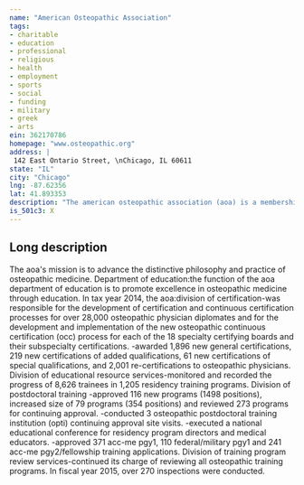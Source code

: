 ```yaml
---
name: "American Osteopathic Association"
tags:
- charitable
- education
- professional
- religious
- health
- employment
- sports
- social
- funding
- military
- greek
- arts
ein: 362170786
homepage: "www.osteopathic.org"
address: |
 142 East Ontario Street, \nChicago, IL 60611
state: "IL"
city: "Chicago"
lng: -87.62356
lat: 41.893353
description: "The american osteopathic association (aoa) is a membership association representing more than 123,075 osteopathic physicians (dos) and osteopathic medical students. The aoa serves as the primary certifying board for dos, is the accrediting agency for osteopathic medical schools, and has federal authority to accredit hospitals and other health care facilities. "
is_501c3: X
---
```


## Long description

The aoa's mission is to advance the distinctive philosophy and practice of osteopathic medicine. Department of education:the function of the aoa department of education is to promote excellence in osteopathic medicine through education. In tax year 2014, the aoa:division of certification-was responsible for the development of certification and continuous certification processes for over 28,000 osteopathic physician diplomates and for the development and implementation of the new osteopathic continuous certification (occ) process for each of the 18 specialty certifying boards and their subspecialty certifications. -awarded 1,896 new general certifications, 219 new certifications of added qualifications, 61 new certifications of special qualifications, and 2,001 re-certifications to osteopathic physicians. Division of educational resource services-monitored and recorded the progress of 8,626 trainees in 1,205 residency training programs. Division of postdoctoral training -approved 116 new programs (1498 positions), increased size of 79 programs (354 positions) and reviewed 273 programs for continuing approval. -conducted 3 osteopathic postdoctoral training institution (opti) continuing approval site visits. -executed a national educational conference for residency program directors and medical educators. -approved 371 acc-me pgy1, 110 federal/military pgy1 and 241 acc-me pgy2/fellowship training applications. Division of training program review services-continued its charge of reviewing all osteopathic training programs. In fiscal year 2015, over 270 inspections were conducted. 
